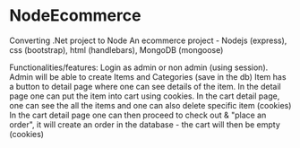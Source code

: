 # NodeEcommerce
Converting .Net project to Node
An ecommerce project - Nodejs (express), css (bootstrap), html (handlebars), MongoDB (mongoose)

Functionalities/features:
Login as admin or non admin (using session).
Admin will be able to create Items and Categories (save in the db)
Item has a button to detail page where one can see details of the item.
In the detail page one can put the item into cart using cookies.
In the cart detail page, one can see the all the items and one can also delete specific item (cookies)
In the cart detail page one can then proceed to check out & "place an order", it will create an order in the database - the cart will then be empty (cookies)
